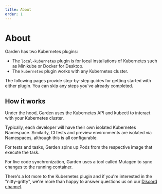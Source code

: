 ```yaml
---
title: About
order: 1
---
```


# About

Garden has two Kubernetes plugins:

- The `local-kubernetes` plugin is for local installations of Kubernetes such as Minikube or Docker for Desktop.
- The `kubernetes` plugin works with any Kubernetes cluster.

The following pages provide step-by-step guides for getting started with either plugin. You can skip any steps you've already completed.

## How it works

Under the hood, Garden uses the Kubernetes API and kubectl to interact with your Kubernetes cluster.

Typically, each developer will have their own isolated Kubernetes Namespace. Similarly, CI tests and preview environments are isolated via Namespaces, although this is all configurable.

For tests and tasks, Garden spins up Pods from the respective image that execute the task.

For live code synchronization, Garden uses a tool called Mutagen to sync changes to the running container.

There's a lot more to the Kubernetes plugin and if you're interested in the "nitty-gritty", we're more than happy to answer questions us on our [Discord channel](https://discord.gg/FrmhuUjFs6).
